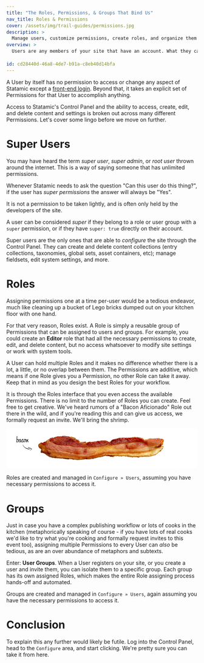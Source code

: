 ```yaml
---
title: "The Roles, Permissions, & Groups That Bind Us"
nav_title: Roles & Permissions
cover: /assets/img/trail-guides/permissions.jpg
description: >
  Manage users, customize permissions, create roles, and organize them into happy little groups.
overview: >
  Users are any members of your site that have an account. What they can _do_ with that account is up to you. You can give them access to login-only areas of the front-end, give them the ability to manage every aspect of the site in the Control Panel, and everything in between.

id: cd28440d-46a8-4de7-b91a-c8eb40d14bfa
---
```

A User by itself has no permission to access or change any aspect of Statamic except a [front-end login][front_end_login]. Beyond that, it takes an explicit set of Permissions for that User to accomplish anything.

Access to Statamic's Control Panel and the ability to access, create, edit, and delete content and settings is broken out across many different Permissions. Let's cover some lingo before we move on further.

# Super Users

You may have heard the term _super user_, _super admin_, or _root user_ thrown around the internet. This is a way of saying someone that has unlimited permissions.

Whenever Statamic needs to ask the question "Can this user do this thing?", if the user has _super permissions_ the answer will always be "Yes".

It is not a permission to be taken lightly, and is often only held by the developers of the site.

A user can be considered _super_ if they belong to a role or user group with a `super` permission, or if they have `super: true` directly on their account.

Super users are the only ones that are able to _configure_ the site through the Control Panel. They can create and delete content collections (entry collections, taxonomies, global sets, asset containers, etc); manage fieldsets, edit system settings, and more.

# Roles

Assigning permissions one at a time per-user would be a tedious endeavor, much like cleaning up a bucket of Lego bricks dumped out on your kitchen floor with one hand.

For that very reason, Roles exist. A Role is simply a reusable group of Permissions that can be assigned to users and groups. For example, you could create an **Editor** role that had all the necessary permissions to create, edit, and delete content, but no access whatsoever to modify site settings or work with system tools.

A User can hold multiple Roles and it makes no difference whether there is a lot, a little, or no overlap between them. The Permissions are additive, which means if one Role gives you a Permission, no other Role can take it away. Keep that in mind as you design the best Roles for your workflow.

It is through the Roles interface that you even access the available Permissions. There is no limit to the number of Roles you can create. Feel free to get creative. We've heard rumors of a "Bacon Aficionado" Role out there in the wild, and if you're reading this and can give us access, we formally request an invite. We'll bring the shrimp.

![Bacon, ladies and gentlemen](/assets/img/other/bacon.jpg)

Roles are created and managed in `Configure » Users`, assuming you have necessary permissions to access it.

# Groups

Just in case you have a complex publishing workflow or lots of cooks in the kitchen (metaphorically speaking of course - if you have lots of real cooks we'd like to try what you're cooking and formally request invites to this event too), assigning multiple Permissions to every User can _also_ be tedious, as are an over abundance of metaphors and subtexts.

Enter: **User Groups**. When a User registers on your site, or you create a user and invite them, you can isolate them to a specific group. Each group has its own assigned Roles, which makes the entire Role assigning process hands-off and automated.

Groups are created and managed in `Configure » Users`, again assuming you have the necessary permissions to access it.

# Conclusion

To explain this any further would likely be futile. Log into the Control Panel, head to the `Configure` area, and start clicking. We're pretty sure you can take it from here.

[front_end_login]: /reference/tags/user-login_form
